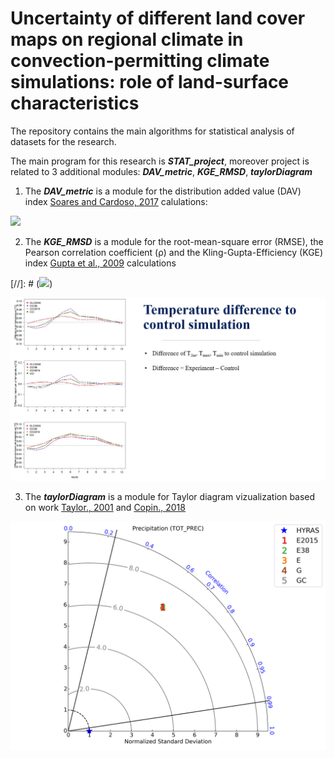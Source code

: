 # Uncertainty of different land cover maps on regional climate in convection-permitting climate simulations: role of land-surface characteristics

The repository contains the main algorithms for statistical analysis of datasets for the research.

The main program for this research is ***STAT_project***, moreover project is related to 3 additional modules: ***DAV_metric***, ***KGE_RMSD***, ***taylorDiagram***


1. The ***DAV_metric*** is a module for the distribution added value (DAV) index [Soares and Cardoso, 2017][1] calulations:
<img src="https://render.githubusercontent.com/render/math?math=DAV =\frac{S_{EXP}-S_{CTR}}{S_{CTR}}">
  
2. The ***KGE_RMSD*** is a module for the root-mean-square error (RMSE), the Pearson correlation coefficient (ρ) and the Kling-Gupta-Efficiency (KGE) index [Gupta et al., 2009][2] calculations  

[//]: # (<img src="https://render.githubusercontent.com/render/math?math=KGE =1-\sqrt{(\rho-1)^{2}+(\frac{\sigma_{EXP}}{\sigma_{OBS}}-1)^{2}+(\frac{\mu_{EXP}}{\mu_{OBS}}-1)^{2}}">)
 


![temp](https://github.com/EvgenyChur/LU_stat_system/blob/main/Temp_diff.JPG?raw=true)



3. The ***taylorDiagram*** is a module for Taylor diagram vizualization based on work [Taylor., 2001][3] and [Copin., 2018][4]

![taylorDiagram](https://github.com/EvgenyChur/LU_stat_system/blob/main/taylor_diagram.png?raw=true)











[1]: https://doi.org/10.1002/joc.5261
[2]: https://doi.org/10.1016/j.jhydrol.2009.08.003 
[3]: https://doi.org/10.1029/2000JD900719
[4]: https://gist.github.com/ycopin/3342888
